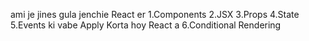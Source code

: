 ami je jines gula jenchie React er 
1.Components
2.JSX
3.Props
4.State
5.Events ki vabe Apply Korta hoy React a
6.Conditional Rendering 